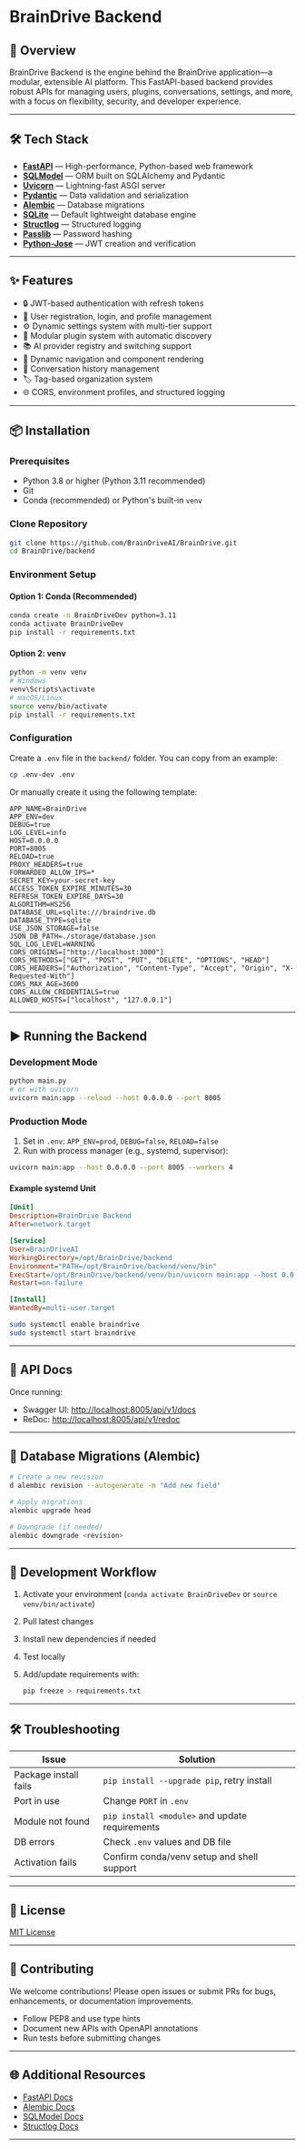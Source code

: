 # BrainDrive Backend

## 🚀 Overview

BrainDrive Backend is the engine behind the BrainDrive application—a modular, extensible AI platform. This FastAPI-based backend provides robust APIs for managing users, plugins, conversations, settings, and more, with a focus on flexibility, security, and developer experience.

---

## 🛠️ Tech Stack

* **[FastAPI](https://fastapi.tiangolo.com/)** — High-performance, Python-based web framework
* **[SQLModel](https://sqlmodel.tiangolo.com/)** — ORM built on SQLAlchemy and Pydantic
* **[Uvicorn](https://www.uvicorn.org/)** — Lightning-fast ASGI server
* **[Pydantic](https://docs.pydantic.dev/)** — Data validation and serialization
* **[Alembic](https://alembic.sqlalchemy.org/)** — Database migrations
* **[SQLite](https://www.sqlite.org/)** — Default lightweight database engine
* **[Structlog](https://www.structlog.org/)** — Structured logging
* **[Passlib](https://passlib.readthedocs.io/)** — Password hashing
* **[Python-Jose](https://python-jose.readthedocs.io/)** — JWT creation and verification

---

## ✨ Features

* 🔒 JWT-based authentication with refresh tokens
* 👤 User registration, login, and profile management
* ⚙️ Dynamic settings system with multi-tier support
* 🤖 Modular plugin system with automatic discovery
* 📚 AI provider registry and switching support
* 🧭 Dynamic navigation and component rendering
* 💬 Conversation history management
* 🏷️ Tag-based organization system
* 🌐 CORS, environment profiles, and structured logging

---

## 📦 Installation

### Prerequisites

* Python 3.8 or higher (Python 3.11 recommended)
* Git
* Conda (recommended) or Python's built-in `venv`

### Clone Repository

```bash
git clone https://github.com/BrainDriveAI/BrainDrive.git
cd BrainDrive/backend
```

### Environment Setup

#### Option 1: Conda (Recommended)

```bash
conda create -n BrainDriveDev python=3.11
conda activate BrainDriveDev
pip install -r requirements.txt
```

#### Option 2: venv

```bash
python -m venv venv
# Windows
venv\Scripts\activate
# macOS/Linux
source venv/bin/activate
pip install -r requirements.txt
```

### Configuration

Create a `.env` file in the `backend/` folder. You can copy from an example:

```bash
cp .env-dev .env

```

Or manually create it using the following template:

```env
APP_NAME=BrainDrive
APP_ENV=dev
DEBUG=true
LOG_LEVEL=info
HOST=0.0.0.0
PORT=8005
RELOAD=true
PROXY_HEADERS=true
FORWARDED_ALLOW_IPS=*
SECRET_KEY=your-secret-key
ACCESS_TOKEN_EXPIRE_MINUTES=30
REFRESH_TOKEN_EXPIRE_DAYS=30
ALGORITHM=HS256
DATABASE_URL=sqlite:///braindrive.db
DATABASE_TYPE=sqlite
USE_JSON_STORAGE=false
JSON_DB_PATH=./storage/database.json
SQL_LOG_LEVEL=WARNING
CORS_ORIGINS=["http://localhost:3000"]
CORS_METHODS=["GET", "POST", "PUT", "DELETE", "OPTIONS", "HEAD"]
CORS_HEADERS=["Authorization", "Content-Type", "Accept", "Origin", "X-Requested-With"]
CORS_MAX_AGE=3600
CORS_ALLOW_CREDENTIALS=true
ALLOWED_HOSTS=["localhost", "127.0.0.1"]
```

---

## ▶️ Running the Backend

### Development Mode

```bash
python main.py
# or with uvicorn
uvicorn main:app --reload --host 0.0.0.0 --port 8005
```

### Production Mode

1. Set in `.env`: `APP_ENV=prod`, `DEBUG=false`, `RELOAD=false`
2. Run with process manager (e.g., systemd, supervisor):

```bash
uvicorn main:app --host 0.0.0.0 --port 8005 --workers 4
```

#### Example systemd Unit

```ini
[Unit]
Description=BrainDrive Backend
After=network.target

[Service]
User=BrainDriveAI
WorkingDirectory=/opt/BrainDrive/backend
Environment="PATH=/opt/BrainDrive/backend/venv/bin"
ExecStart=/opt/BrainDrive/backend/venv/bin/uvicorn main:app --host 0.0.0.0 --port 8005 --workers 4
Restart=on-failure

[Install]
WantedBy=multi-user.target
```

```bash
sudo systemctl enable braindrive
sudo systemctl start braindrive
```

---

## 📖 API Docs

Once running:

* Swagger UI: [http://localhost:8005/api/v1/docs](http://localhost:8005/api/v1/docs)
* ReDoc: [http://localhost:8005/api/v1/redoc](http://localhost:8005/api/v1/redoc)

---

## 🧬 Database Migrations (Alembic)

```bash
# Create a new revision
d alembic revision --autogenerate -m "Add new field"

# Apply migrations
alembic upgrade head

# Downgrade (if needed)
alembic downgrade <revision>
```

---

## 🧪 Development Workflow

1. Activate your environment (`conda activate BrainDriveDev` or `source venv/bin/activate`)
2. Pull latest changes
3. Install new dependencies if needed
4. Test locally
5. Add/update requirements with:

   ```bash
   pip freeze > requirements.txt
   ```

---

## 🛠 Troubleshooting

| Issue                 | Solution                                       |
| --------------------- | ---------------------------------------------- |
| Package install fails | `pip install --upgrade pip`, retry install     |
| Port in use           | Change `PORT` in `.env`                        |
| Module not found      | `pip install <module>` and update requirements |
| DB errors             | Check `.env` values and DB file                |
| Activation fails      | Confirm conda/venv setup and shell support     |

---

## 📄 License

[MIT License](../LICENSE)

---

## 🤝 Contributing

We welcome contributions! Please open issues or submit PRs for bugs, enhancements, or documentation improvements.

* Follow PEP8 and use type hints
* Document new APIs with OpenAPI annotations
* Run tests before submitting changes

---

## 🌐 Additional Resources

* [FastAPI Docs](https://fastapi.tiangolo.com/)
* [Alembic Docs](https://alembic.sqlalchemy.org/)
* [SQLModel Docs](https://sqlmodel.tiangolo.com/)
* [Structlog Docs](https://www.structlog.org/)

---


